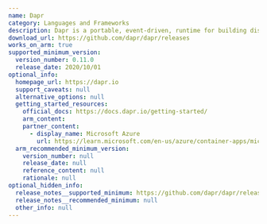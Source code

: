 ```yaml
---
name: Dapr
category: Languages and Frameworks
description: Dapr is a portable, event-driven, runtime for building distributed applications across cloud and edge.
download_url: https://github.com/dapr/dapr/releases
works_on_arm: true
supported_minimum_version:
  version_number: 0.11.0
  release_date: 2020/10/01
optional_info:
  homepage_url: https://dapr.io
  support_caveats: null
  alternative_options: null
  getting_started_resources:
    official_docs: https://docs.dapr.io/getting-started/
    arm_content:
    partner_content:
      - display_name: Microsoft Azure
        url: https://learn.microsoft.com/en-us/azure/container-apps/microservices-dapr-azure-resource-manager?tabs=bash&pivots=container-apps-arm
  arm_recommended_minimum_version:
    version_number: null
    release_date: null
    reference_content: null
    rationale: null
optional_hidden_info:
  release_notes__supported_minimum: https://github.com/dapr/dapr/releases/tag/v0.11.0
  release_notes__recommended_minimum: null
  other_info: null
---
```

